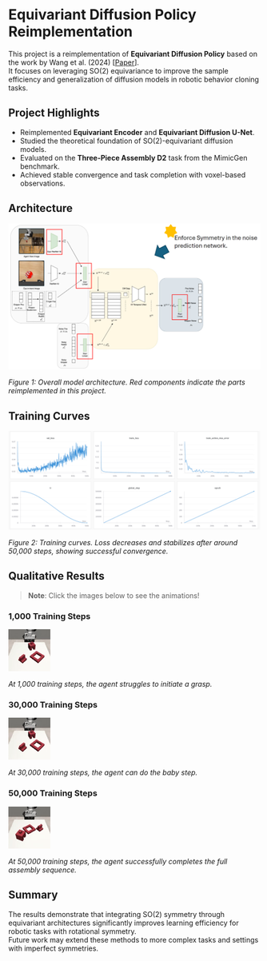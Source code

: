 # Equivariant Diffusion Policy Reimplementation

This project is a reimplementation of **Equivariant Diffusion Policy** based on the work by Wang et al. (2024) [[Paper](https://arxiv.org/abs/2407.01812)].  
It focuses on leveraging SO(2) equivariance to improve the sample efficiency and generalization of diffusion models in robotic behavior cloning tasks.

## Project Highlights
- Reimplemented **Equivariant Encoder** and **Equivariant Diffusion U-Net**.
- Studied the theoretical foundation of SO(2)-equivariant diffusion models.
- Evaluated on the **Three-Piece Assembly D2** task from the MimicGen benchmark.
- Achieved stable convergence and task completion with voxel-based observations.

## Architecture

![Architecture](img/architecture.png)

*Figure 1: Overall model architecture. Red components indicate the parts reimplemented in this project.*

## Training Curves

![Training Results](img/results.png)

*Figure 2: Training curves. Loss decreases and stabilizes after around 50,000 steps, showing successful convergence.*

## Qualitative Results
> **Note**: Click the images below to see the animations!
### 1,000 Training Steps

![](img/1000.gif) 

*At 1,000 training steps, the agent struggles to initiate a grasp.*

### 30,000 Training Steps

![](img/30k.gif)

*At 30,000 training steps, the agent can do the baby step.*

### 50,000 Training Steps

![](img/50k.gif)

*At 50,000 training steps, the agent successfully completes the full assembly sequence.*

## Summary
The results demonstrate that integrating SO(2) symmetry through equivariant architectures significantly improves learning efficiency for robotic tasks with rotational symmetry.  
Future work may extend these methods to more complex tasks and settings with imperfect symmetries.
